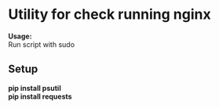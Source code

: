# Utility for check running nginx

**Usage:**  
Run script with sudo


## Setup

**pip install psutil**  
**pip install requests**